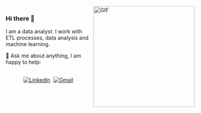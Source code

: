 <img align="right" height="270px" alt="GIF" src="https://github.com/abhisheknaiidu/abhisheknaiidu/blob/master/code.gif?raw=true" /> 

### Hi there 👋 

I am a data analyst. I work with ETL processes, data analysis and machine learning.


💬 Ask me about anything, I am happy to help:

<p align="center">
<br>
<a href="https://www.linkedin.com/in/christianluengo/"><img src="https://img.shields.io/badge/linkedin-%230077B5.svg?&style=for-the-badge&logo=linkedin&logoColor=white" alt="LinkedIn" /></a>&nbsp;
<a href="mailto:christianluengo91@gmail.com"><img src="https://img.shields.io/badge/gmail-%23D14836.svg?&style=for-the-badge&logo=gmail&logoColor=white" alt="Gmail"/></a>&nbsp;
</p>
